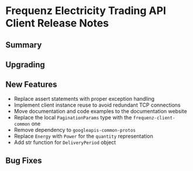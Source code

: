 # Frequenz Electricity Trading API Client Release Notes

## Summary

<!-- Here goes a general summary of what this release is about -->

## Upgrading

<!-- Here goes notes on how to upgrade from previous versions, including deprecations and what they should be replaced with -->

## New Features

* Replace assert statements with proper exception handling
* Implement client instance reuse to avoid redundant TCP connections
* Move documentation and code examples to the documentation website
* Replace the local `PaginationParams` type with the `frequenz-client-common` one
* Remove dependency to `googleapis-common-protos`
* Replace `Energy` with `Power` for the `quantity` representation
* Add str function for `DeliveryPeriod` object

## Bug Fixes

<!-- Here goes notable bug fixes that are worth a special mention or explanation -->
